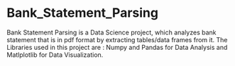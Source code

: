 # Bank_Statement_Parsing
Bank Statement Parsing is a Data Science project, which analyzes bank statement that is in pdf format by extracting tables/data frames from it. The Libraries used in this project are : Numpy and Pandas for Data Analysis and Matlplotlib for Data Visualization.
